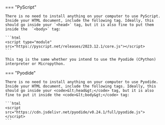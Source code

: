=== "PyScript"

    There is no need to install anything on your computer to use PyScript.
    Inside your HTML document, include the following tag. Ideally, this should go inside your `<head>` tag, but it is also fine to put them inside the  `<body>` tag:

    ```html
    <script type="module" src="https://pyscript.net/releases/2023.12.1/core.js"></script>
    ```

    This tag is the same whether you intend to use the Pyodide (CPython) interpreter or Micropython.
    
=== "Pyodide"

    There is no need to install anything on your computer to use Pyodide.
    Inside your HTML document, include the following tags. Ideally, this should go inside your <code>&lt;head&gt;</code> tag, but it is also fine to put it inside the <code>&lt;body&gt;</code> tag:

    ```html
    <script src="https://cdn.jsdelivr.net/pyodide/v0.24.1/full/pyodide.js"></script>
    ```